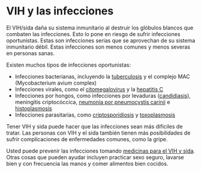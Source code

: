 VIH y las infecciones
=====================


El VIH/sida daña su sistema inmunitario al destruir los glóbulos blancos que combaten las infecciones. Esto lo pone en riesgo de sufrir infecciones oportunistas. Estas son infecciones serias que se aprovechan de su sistema inmunitario débil. Estas infecciones son menos comunes y menos severas en personas sanas. 


Existen muchos tipos de infecciones oportunistas:


* Infecciones bacterianas, incluyendo la [tuberculosis](https://medlineplus.gov/spanish/tuberculosis.html) y el complejo MAC (Mycobacterium avium complex)
* Infecciones virales, como el [citomegalovirus](https://medlineplus.gov/spanish/cytomegalovirusinfections.html) y la [hepatitis C](https://medlineplus.gov/spanish/hepatitisc.html)
* Infecciones por hongos, como infecciones por levaduras ([candidiasis](https://medlineplus.gov/spanish/yeastinfections.html)), meningitis criptocóccica, [neumonía por pneumocystis carinii](https://medlineplus.gov/spanish/pneumocystisinfections.html) e [histoplasmosis](https://medlineplus.gov/spanish/histoplasmosis.html)
* Infecciones parasitarias, como [criptosporidiosis](https://medlineplus.gov/spanish/cryptosporidiosis.html) y [toxoplasmosis](https://medlineplus.gov/spanish/toxoplasmosis.html)


Tener VIH y sida puede hacer que las infecciones sean más difíciles de tratar. Las personas con VIH y el sida también tienen más posibilidades de sufrir complicaciones de enfermedades comunes, como la gripe. 



Usted puede prevenir las infecciones tomando [medicinas para el VIH y sida](https://medlineplus.gov/spanish/hivaidsmedicines.html). Otras cosas que pueden ayudar incluyen practicar sexo seguro, lavarse bien y con frecuencia las manos y comer alimentos bien cocidos. 

